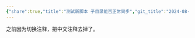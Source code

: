 ```yaml
---
{"share":true,"title":"测试新脚本 子目录能否正常同步","git_title":"2024-08-12-test-00:19","tags":["geek"],"categories":["Github"],"dg-publish":true,"permalink":"/001 Inbox/测试新脚本 子目录能否正常同步 测试/","dgPassFrontmatter":true,"noteIcon":""}
---
```


之前因为切换注释，把中文注释去掉了。